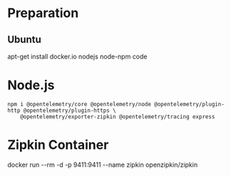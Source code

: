 
# Preparation

## Ubuntu

apt-get install docker.io nodejs node-npm code

# Node.js

```
npm i @opentelemetry/core @opentelemetry/node @opentelemetry/plugin-http @opentelemetry/plugin-https \
	@opentelemetry/exporter-zipkin @opentelemetry/tracing express
```

# Zipkin Container

docker run --rm -d -p 9411:9411 --name zipkin openzipkin/zipkin

